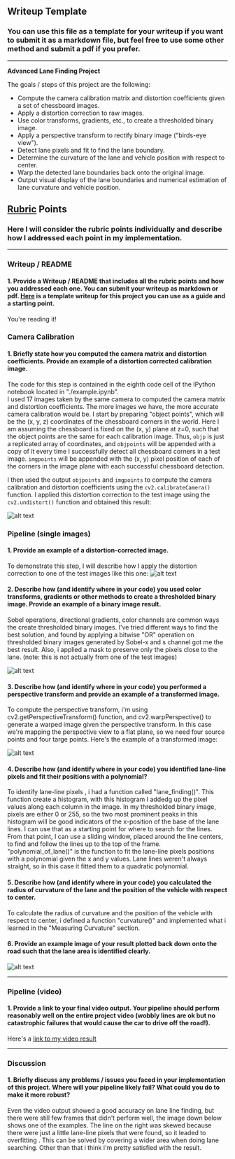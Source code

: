 ## Writeup Template

### You can use this file as a template for your writeup if you want to submit it as a markdown file, but feel free to use some other method and submit a pdf if you prefer.

---

**Advanced Lane Finding Project**

The goals / steps of this project are the following:

* Compute the camera calibration matrix and distortion coefficients given a set of chessboard images.
* Apply a distortion correction to raw images.
* Use color transforms, gradients, etc., to create a thresholded binary image.
* Apply a perspective transform to rectify binary image ("birds-eye view").
* Detect lane pixels and fit to find the lane boundary.
* Determine the curvature of the lane and vehicle position with respect to center.
* Warp the detected lane boundaries back onto the original image.
* Output visual display of the lane boundaries and numerical estimation of lane curvature and vehicle position.

[//]: # (Image References)

[image1]: ./examples/undistort_output.png "Undistorted"
[image2]: ./test_images/test1.png "Road Transformed"
[image3]: ./examples/preprocessing.jpg "Binary Example"
[image4]: ./examples/perspective_transform.png "Warp Example"
[image5]: ./examples/result_example.png "Fit Visual"
[image6]: ./examples/example_output.jpg "Output"
[video1]: ./project_video.mp4 "Video"

## [Rubric](https://review.udacity.com/#!/rubrics/571/view) Points

### Here I will consider the rubric points individually and describe how I addressed each point in my implementation.  

---

### Writeup / README

#### 1. Provide a Writeup / README that includes all the rubric points and how you addressed each one.  You can submit your writeup as markdown or pdf.  [Here](https://github.com/udacity/CarND-Advanced-Lane-Lines/blob/master/writeup_template.md) is a template writeup for this project you can use as a guide and a starting point.  

You're reading it!

### Camera Calibration

#### 1. Briefly state how you computed the camera matrix and distortion coefficients. Provide an example of a distortion corrected calibration image.

The code for this step is contained in the eighth code cell of the IPython notebook located in "./example.ipynb".  
I used 17 images taken by the same camera to computed the camera matrix and distortion coefficients. The more images we have, the more accurate camera calibration would be.
I start by preparing "object points", which will be the (x, y, z) coordinates of the chessboard corners in the world. Here I am assuming the chessboard is fixed on the (x, y) plane at z=0, such that the object points are the same for each calibration image.  Thus, `objp` is just a replicated array of coordinates, and `objpoints` will be appended with a copy of it every time I successfully detect all chessboard corners in a test image.  `imgpoints` will be appended with the (x, y) pixel position of each of the corners in the image plane with each successful chessboard detection.  

I then used the output `objpoints` and `imgpoints` to compute the camera calibration and distortion coefficients using the `cv2.calibrateCamera()` function.  I applied this distortion correction to the test image using the `cv2.undistort()` function and obtained this result: 

![alt text][image1]

### Pipeline (single images)

#### 1. Provide an example of a distortion-corrected image.

To demonstrate this step, I will describe how I apply the distortion correction to one of the test images like this one:
![alt text][image2]

#### 2. Describe how (and identify where in your code) you used color transforms, gradients or other methods to create a thresholded binary image.  Provide an example of a binary image result.

Sobel operations, directional gradients, color channels are common ways the create thresholded binary images. I've tried different ways to find the best solution, and found by applying a bitwise "OR" operation on thresholded binary images generated by Sobel-x and s channel got me the best result. Also, i applied a mask to preserve only the pixels close to the lane.  (note: this is not actually from one of the test images)

![alt text][image3]

#### 3. Describe how (and identify where in your code) you performed a perspective transform and provide an example of a transformed image.

To compute the perspective transform, i'm using cv2.getPerspectiveTransform() function, and cv2.warpPerspective() to generate a warped image given the perspective transform. In this case we're mapping the perspective view to a flat plane, so we need four source points and four targe points. Here's the example of a transformed image:

![alt text][image4]

#### 4. Describe how (and identify where in your code) you identified lane-line pixels and fit their positions with a polynomial?

To identify lane-line pixels , i had a function called "lane_finding()". This function create a histogram, with this histogram I addedg up the pixel values along each column in the image. In my thresholded binary image, pixels are either 0 or 255, so the two most prominent peaks in this histogram will be good indicators of the x-position of the base of the lane lines. I can use that as a starting point for where to search for the lines. From that point, I can use a sliding window, placed around the line centers, to find and follow the lines up to the top of the frame.
"polynomial_of_lane()" is the function to fit the lane-line pixels positions with a polynomial given the x and y values. Lane lines weren't always straight, so in this case it fitted them to a quadratic polynomial.

#### 5. Describe how (and identify where in your code) you calculated the radius of curvature of the lane and the position of the vehicle with respect to center.

To calculate the radius of curvature and the position of the vehicle with respect to center, i defined a function "curvature()" and implemented what i learned in the "Measuring Curvature" section.

#### 6. Provide an example image of your result plotted back down onto the road such that the lane area is identified clearly.

![alt text][image5]

---

### Pipeline (video)

#### 1. Provide a link to your final video output.  Your pipeline should perform reasonably well on the entire project video (wobbly lines are ok but no catastrophic failures that would cause the car to drive off the road!).

Here's a [link to my video result](./project_video_output.mp4)

---

### Discussion

#### 1. Briefly discuss any problems / issues you faced in your implementation of this project.  Where will your pipeline likely fail?  What could you do to make it more robust?

Even the video output showed a good accuracy on lane line finding, but there were still few frames that didn't perform well, the image down below shows one of the examples. The line on the right was skewed because there were just a little lane-line pixels that were found, so it leaded to overfitting . This can be solved by covering a wider area when doing lane searching. Other than that i think i'm pretty satisfied with the result.
